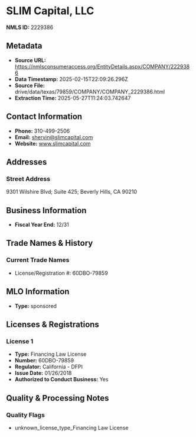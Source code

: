 # SLIM Capital, LLC

**NMLS ID:** 2229386

## Metadata
- **Source URL:** https://nmlsconsumeraccess.org/EntityDetails.aspx/COMPANY/2229386
- **Data Timestamp:** 2025-02-15T22:09:26.296Z
- **Source File:** drive/data/texas/79859/COMPANY/COMPANY_2229386.html
- **Extraction Time:** 2025-05-27T11:24:03.742647

## Contact Information
- **Phone:** 310-499-2506
- **Email:** shervin@slimcapital.com
- **Website:** www.slimcapital.com

## Addresses
### Street Address
9301 Wilshire Blvd; Suite 425; Beverly Hills, CA 90210

## Business Information
- **Fiscal Year End:** 12/31

## Trade Names & History
### Current Trade Names
- License/Registration #: 60DBO-79859

## MLO Information
- **Type:** sponsored

## Licenses & Registrations

### License 1
- **Type:** Financing Law License
- **Number:** 60DBO-79859
- **Regulator:** California - DFPI
- **Issue Date:** 01/26/2018
- **Authorized to Conduct Business:** Yes

## Quality & Processing Notes
### Quality Flags
- unknown_license_type_Financing Law License
